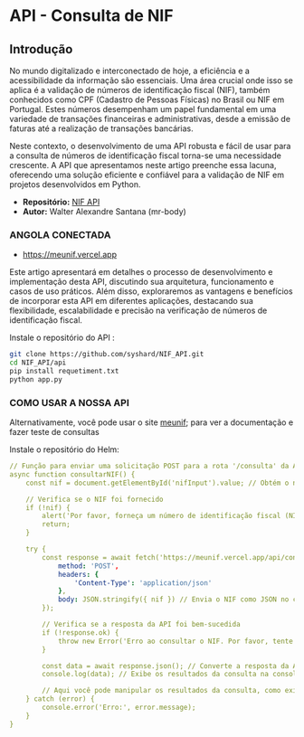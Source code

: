 # API - Consulta de NIF

## Introdução

No mundo digitalizado e interconectado de hoje, a eficiência e a acessibilidade da informação são essenciais. Uma área crucial onde isso se aplica é a validação de números de identificação fiscal (NIF), também conhecidos como CPF (Cadastro de Pessoas Físicas) no Brasil ou NIF em Portugal. Estes números desempenham um papel fundamental em uma variedade de transações financeiras e administrativas, desde a emissão de faturas até a realização de transações bancárias.

Neste contexto, o desenvolvimento de uma API robusta e fácil de usar para a consulta de números de identificação fiscal torna-se uma necessidade crescente. A API que apresentamos neste artigo preenche essa lacuna, oferecendo uma solução eficiente e confiável para a validação de NIF em projetos desenvolvidos em Python.

- **Repositório:** [NIF API](https://github.com/syshard/NIF_API)
- **Autor:** Walter Alexandre Santana (mr-body)


### ANGOLA CONECTADA
  * https://meunif.vercel.app

Este artigo apresentará em detalhes o processo de desenvolvimento e implementação desta API, discutindo sua arquitetura, funcionamento e casos de uso práticos. Além disso, exploraremos as vantagens e benefícios de incorporar esta API em diferentes aplicações, destacando sua flexibilidade, escalabilidade e precisão na verificação de números de identificação fiscal.

Instale o repositório do API :

```sh
git clone https://github.com/syshard/NIF_API.git
cd NIF_API/api
pip install requetiment.txt
python app.py

```
### COMO USAR A NOSSA API

Alternativamente, você pode usar o site [meunif](https://meunif.vercel.app); para ver a documentação e fazer teste de consultas

Instale o repositório do Helm:

```yaml
// Função para enviar uma solicitação POST para a rota '/consulta' da API
async function consultarNIF() {
    const nif = document.getElementById('nifInput').value; // Obtém o número de identificação fiscal (NIF) do usuário

    // Verifica se o NIF foi fornecido
    if (!nif) {
        alert('Por favor, forneça um número de identificação fiscal (NIF).');
        return;
    }

    try {
        const response = await fetch('https://meunif.vercel.app/api/consulta', {
            method: 'POST',
            headers: {
                'Content-Type': 'application/json'
            },
            body: JSON.stringify({ nif }) // Envia o NIF como JSON no corpo da solicitação
        });

        // Verifica se a resposta da API foi bem-sucedida
        if (!response.ok) {
            throw new Error('Erro ao consultar o NIF. Por favor, tente novamente mais tarde.');
        }

        const data = await response.json(); // Converte a resposta da API em JSON
        console.log(data); // Exibe os resultados da consulta na console

        // Aqui você pode manipular os resultados da consulta, como exibi-los em uma página HTML
    } catch (error) {
        console.error('Erro:', error.message);
    }
}            
```